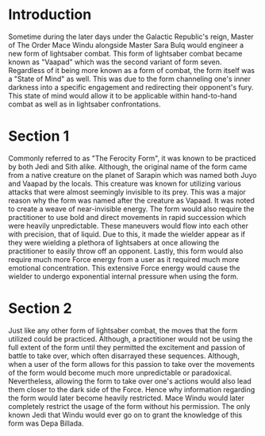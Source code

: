 # Introduction
Sometime during the later days under the Galactic Republic's reign, Master of The Order Mace Windu alongside Master Sara Bulq would engineer a new form of lightsaber combat.
This form of lightsaber combat became known as "Vaapad" which was the second variant of form seven.
Regardless of it being more known as a form of combat, the form itself was a "State of Mind" as well.
This was due to the form channeling one's inner darkness into a specific engagement and redirecting their opponent's fury.
This state of mind would allow it to be applicable within hand-to-hand combat as well as in lightsaber confrontations.

# Section 1
Commonly referred to as "The Ferocity Form", it was known to be practiced by both Jedi and Sith alike.
Although, the original name of the form came from a native creature on the planet of Sarapin which was named both Juyo and Vaapad by the locals.
This creature was known for utilizing various attacks that were almost seemingly invisible to its prey.
This was a major reason why the form was named after the creature as Vapaad.
It was noted to create a weave of near-invisible energy.
The form would also require the practitioner to use bold and direct movements in rapid succession which were heavily unpredictable.
These maneuvers would flow into each other with precision, that of liquid.
Due to this, it made the wielder appear as if they were wielding a plethora of lightsabers at once allowing the practitioner to easily throw off an opponent.
Lastly, this form would also require much more Force energy from a user as it required much more emotional concentration.
This extensive Force energy would cause the wielder to undergo exponential internal pressure when using the form.



# Section 2
Just like any other form of lightsaber combat, the moves that the form utilized could be practiced.
Although, a practitioner would not be using the full extent of the form until they permitted the excitement and passion of battle to take over, which often disarrayed these sequences.
Although, when a user of the form allows for this passion to take over the movements of the form would become much more unpredictable or paradoxical.
Nevertheless, allowing the form to take over one's actions would also lead them closer to the dark side of the Force.
Hence why information regarding the form would later become heavily restricted.
Mace Windu would later completely restrict the usage of the form without his permission.
The only known Jedi that Windu would ever go on to grant the knowledge of this form was Depa Billada.